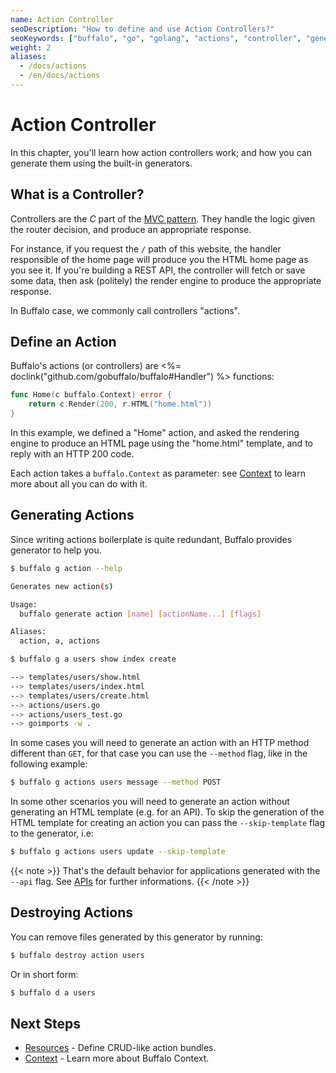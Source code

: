```yaml
---
name: Action Controller
seoDescription: "How to define and use Action Controllers?"
seoKeywords: ["buffalo", "go", "golang", "actions", "controller", "generator"]
weight: 2
aliases:
  - /docs/actions
  - /en/docs/actions
---
```


# Action Controller

In this chapter, you'll learn how action controllers work; and how you can generate them using the built-in generators.

## What is a Controller?

Controllers are the *C* part of the [MVC pattern](https://en.wikipedia.org/wiki/Model%E2%80%93view%E2%80%93controller). They handle the logic given the router decision, and produce an appropriate response.

For instance, if you request the `/` path of this website, the handler responsible of the home page will produce you the HTML home page as you see it. If you're building a REST API, the controller will fetch or save some data, then ask (politely) the render engine to produce the appropriate response.

In Buffalo case, we commonly call controllers "actions".

## Define an Action

Buffalo's actions (or controllers) are <%= doclink("github.com/gobuffalo/buffalo#Handler") %> functions:

```go
func Home(c buffalo.Context) error {
	return c.Render(200, r.HTML("home.html"))
}
```

In this example, we defined a "Home" action, and asked the rendering engine to produce an HTML page using the "home.html" template, and to reply with an HTTP 200 code.

Each action takes a `buffalo.Context` as parameter: see [Context](/documentation/request_handling/context) to learn more about all you can do with it.

## Generating Actions

Since writing actions boilerplate is quite redundant, Buffalo provides generator to help you.

```bash
$ buffalo g action --help

Generates new action(s)

Usage:
  buffalo generate action [name] [actionName...] [flags]

Aliases:
  action, a, actions
```

```bash
$ buffalo g a users show index create

--> templates/users/show.html
--> templates/users/index.html
--> templates/users/create.html
--> actions/users.go
--> actions/users_test.go
--> goimports -w .
```

In some cases you will need to generate an action with an HTTP method different than `GET`, for that case you can use the `--method` flag, like in the following example:

```bash
$ buffalo g actions users message --method POST
```

In some other scenarios you will need to generate an action without generating an HTML template (e.g. for an API). To skip the generation of the HTML template for creating an action you can pass the `--skip-template` flag to the generator, i.e:

```bash
$ buffalo g actions users update --skip-template
```

{{< note >}}
That's the default behavior for applications generated with the `--api` flag. See [APIs](/documentation/guides/apis/) for further informations.
{{< /note >}}

## Destroying Actions

You can remove files generated by this generator by running:

```bash
$ buffalo destroy action users
```

Or in short form:

```bash
$ buffalo d a users
```

## Next Steps

* [Resources](/documentation/request_handling/resources) - Define CRUD-like action bundles.
* [Context](/documentation/request_handling/context) - Learn more about Buffalo Context.
